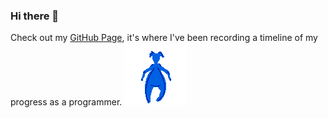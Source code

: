 ### Hi there 👋

Check out my [GitHub Page](https://vertfromage.github.io./), it's where I've been recording a timeline of my progress as a programmer. 
![Mr.WiggleBum](/blue.gif "Mr.WiggleBum")

<!--
**Vertfromage/Vertfromage** is a ✨ _special_ ✨ repository because its `README.md` (this file) appears on your GitHub profile.

Here are some ideas to get you started:

- 🔭 I’m currently working on ...
- 🌱 I’m currently learning ...
- 👯 I’m looking to collaborate on ...
- 🤔 I’m looking for help with ...
- 💬 Ask me about ...
- 📫 How to reach me: ...
- 😄 Pronouns: ...
- ⚡ Fun fact: ...
-->
